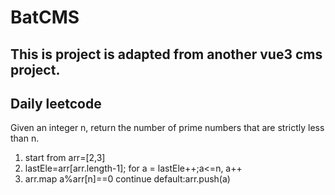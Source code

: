 # BatCMS

## This is project is adapted from another vue3 cms project.


## Daily leetcode

Given an integer n, return the number of prime numbers that are strictly less than n.

1. start from arr=[2,3]
2. lastEle=arr[arr.length-1]; for a = lastEle++;a<=n, a++
3. arr.map a%arr[n]==0 continue default:arr.push(a)